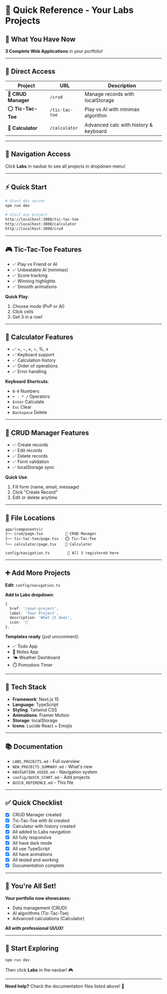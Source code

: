 # 🚀 Quick Reference - Your Labs Projects

## 📌 What You Have Now

**3 Complete Web Applications** in your portfolio!

---

## 🎯 Direct Access

| Project | URL | Description |
|---------|-----|-------------|
| 📝 **CRUD Manager** | `/crud` | Manage records with localStorage |
| ⭕ **Tic-Tac-Toe** | `/tic-tac-toe` | Play vs AI with minimax algorithm |
| 🧮 **Calculator** | `/calculator` | Advanced calc with history & keyboard |

---

## 🧭 Navigation Access

Click **Labs** in navbar to see all projects in dropdown menu!

---

## ⚡ Quick Start

```bash
# Start dev server
npm run dev

# Visit any project
http://localhost:3000/tic-tac-toe
http://localhost:3000/calculator
http://localhost:3000/crud
```

---

## 🎮 Tic-Tac-Toe Features

- ✅ Play vs Friend or AI
- ✅ Unbeatable AI (minimax)
- ✅ Score tracking
- ✅ Winning highlights
- ✅ Smooth animations

**Quick Play**:
1. Choose mode (PvP or AI)
2. Click cells
3. Get 3 in a row!

---

## 🧮 Calculator Features

- ✅ +, −, ×, ÷, %, ±
- ✅ Keyboard support
- ✅ Calculation history
- ✅ Order of operations
- ✅ Error handling

**Keyboard Shortcuts**:
- `0-9` Numbers
- `+ - * /` Operators
- `Enter` Calculate
- `Esc` Clear
- `Backspace` Delete

---

## 📝 CRUD Manager Features

- ✅ Create records
- ✅ Edit records
- ✅ Delete records
- ✅ Form validation
- ✅ localStorage sync

**Quick Use**:
1. Fill form (name, email, message)
2. Click "Create Record"
3. Edit or delete anytime

---

## 📂 File Locations

```
app/(components)/
├── crud/page.tsx          📝 CRUD Manager
├── tic-tac-toe/page.tsx   ⭕ Tic-Tac-Toe
└── calculator/page.tsx    🧮 Calculator

config/navigation.ts        🧭 All 3 registered here
```

---

## ➕ Add More Projects

**Edit**: `config/navigation.ts`

**Add to Labs dropdown**:
```typescript
{
  href: '/your-project',
  label: 'Your Project',
  description: 'What it does',
  icon: '🚀'
},
```

**Templates ready** (just uncomment):
- ✅ Todo App
- 📔 Notes App
- 🌤️ Weather Dashboard
- ⏱️ Pomodoro Timer

---

## 🎨 Tech Stack

- **Framework**: Next.js 15
- **Language**: TypeScript
- **Styling**: Tailwind CSS
- **Animations**: Framer Motion
- **Storage**: localStorage
- **Icons**: Lucide React + Emojis

---

## 📚 Documentation

- `LABS_PROJECTS.md` - Full overview
- `NEW_PROJECTS_SUMMARY.md` - What's new
- `NAVIGATION_GUIDE.md` - Navigation system
- `config/QUICK_START.md` - Add projects
- `QUICK_REFERENCE.md` - This file

---

## ✅ Quick Checklist

- [x] CRUD Manager created
- [x] Tic-Tac-Toe with AI created
- [x] Calculator with history created
- [x] All added to Labs navigation
- [x] All fully responsive
- [x] All have dark mode
- [x] All use TypeScript
- [x] All have animations
- [x] All tested and working
- [x] Documentation complete

---

## 🎉 You're All Set!

**Your portfolio now showcases:**
- Data management (CRUD)
- AI algorithms (Tic-Tac-Toe)
- Advanced calculations (Calculator)

**All with professional UI/UX!**

---

## 🚀 Start Exploring

```bash
npm run dev
```

Then click **Labs** in the navbar! 🎮

---

**Need help?** Check the documentation files listed above! 📖

